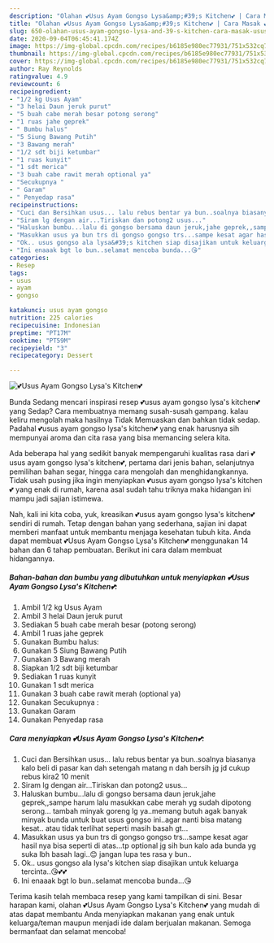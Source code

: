 ```yaml
---
description: "Olahan 💕Usus Ayam Gongso Lysa&amp;#39;s Kitchen💕 | Cara Masak 💕Usus Ayam Gongso Lysa&amp;#39;s Kitchen💕 Yang Paling Enak"
title: "Olahan 💕Usus Ayam Gongso Lysa&amp;#39;s Kitchen💕 | Cara Masak 💕Usus Ayam Gongso Lysa&amp;#39;s Kitchen💕 Yang Paling Enak"
slug: 650-olahan-usus-ayam-gongso-lysa-and-39-s-kitchen-cara-masak-usus-ayam-gongso-lysa-and-39-s-kitchen-yang-paling-enak
date: 2020-09-04T06:45:41.174Z
image: https://img-global.cpcdn.com/recipes/b6185e980ec77931/751x532cq70/💕usus-ayam-gongso-lysas-kitchen💕-foto-resep-utama.jpg
thumbnail: https://img-global.cpcdn.com/recipes/b6185e980ec77931/751x532cq70/💕usus-ayam-gongso-lysas-kitchen💕-foto-resep-utama.jpg
cover: https://img-global.cpcdn.com/recipes/b6185e980ec77931/751x532cq70/💕usus-ayam-gongso-lysas-kitchen💕-foto-resep-utama.jpg
author: Ray Reynolds
ratingvalue: 4.9
reviewcount: 6
recipeingredient:
- "1/2 kg Usus Ayam"
- "3 helai Daun jeruk purut"
- "5 buah cabe merah besar potong serong"
- "1 ruas jahe geprek"
- " Bumbu halus"
- "5 Siung Bawang Putih"
- "3 Bawang merah"
- "1/2 sdt biji ketumbar"
- "1 ruas kunyit"
- "1 sdt merica"
- "3 buah cabe rawit merah optional ya"
- "Secukupnya "
- " Garam"
- " Penyedap rasa"
recipeinstructions:
- "Cuci dan Bersihkan usus... lalu rebus bentar ya bun..soalnya biasanya kalo beli di pasar kan dah setengah matang n dah bersih jg jd cukup rebus kira2 10 menit"
- "Siram lg dengan air...Tiriskan dan potong2 usus..."
- "Haluskan bumbu...lalu di gongso bersama daun jeruk,jahe geprek,,sampe harum lalu masukkan cabe merah yg sudah dipotong serong... tambah minyak goreng lg ya..memang butuh agak banyak minyak bunda untuk buat usus gongso ini..agar nanti bisa matang kesat.. atau tidak terlihat seperti masih basah gt..."
- "Masukkan usus ya bun trs di gongso gongso trs...sampe kesat agar hasil nya bisa seperti di atas...tp optional jg sih bun kalo ada bunda yg suka lbh basah lagi..😊 jangan lupa tes rasa y bun.."
- "Ok.. usus gongso ala lysa&#39;s kitchen siap disajikan untuk keluarga tercinta..😘💕💕"
- "Ini enaaak bgt lo bun..selamat mencoba bunda...😘"
categories:
- Resep
tags:
- usus
- ayam
- gongso

katakunci: usus ayam gongso 
nutrition: 225 calories
recipecuisine: Indonesian
preptime: "PT17M"
cooktime: "PT59M"
recipeyield: "3"
recipecategory: Dessert

---
```



![💕Usus Ayam Gongso Lysa&#39;s Kitchen💕](https://img-global.cpcdn.com/recipes/b6185e980ec77931/751x532cq70/💕usus-ayam-gongso-lysas-kitchen💕-foto-resep-utama.jpg)

Bunda Sedang mencari inspirasi resep 💕usus ayam gongso lysa&#39;s kitchen💕 yang Sedap? Cara membuatnya memang susah-susah gampang. kalau keliru mengolah maka hasilnya Tidak Memuaskan dan bahkan tidak sedap. Padahal 💕usus ayam gongso lysa&#39;s kitchen💕 yang enak harusnya sih mempunyai aroma dan cita rasa yang bisa memancing selera kita.

Ada beberapa hal yang sedikit banyak mempengaruhi kualitas rasa dari 💕usus ayam gongso lysa&#39;s kitchen💕, pertama dari jenis bahan, selanjutnya pemilihan bahan segar, hingga cara mengolah dan menghidangkannya. Tidak usah pusing jika ingin menyiapkan 💕usus ayam gongso lysa&#39;s kitchen💕 yang enak di rumah, karena asal sudah tahu triknya maka hidangan ini mampu jadi sajian istimewa.




Nah, kali ini kita coba, yuk, kreasikan 💕usus ayam gongso lysa&#39;s kitchen💕 sendiri di rumah. Tetap dengan bahan yang sederhana, sajian ini dapat memberi manfaat untuk membantu menjaga kesehatan tubuh kita. Anda dapat membuat 💕Usus Ayam Gongso Lysa&#39;s Kitchen💕 menggunakan 14 bahan dan 6 tahap pembuatan. Berikut ini cara dalam membuat hidangannya.

<!--inarticleads1-->

##### Bahan-bahan dan bumbu yang dibutuhkan untuk menyiapkan 💕Usus Ayam Gongso Lysa&#39;s Kitchen💕:

1. Ambil 1/2 kg Usus Ayam
1. Ambil 3 helai Daun jeruk purut
1. Sediakan 5 buah cabe merah besar (potong serong)
1. Ambil 1 ruas jahe geprek
1. Gunakan  Bumbu halus:
1. Gunakan 5 Siung Bawang Putih
1. Gunakan 3 Bawang merah
1. Siapkan 1/2 sdt biji ketumbar
1. Sediakan 1 ruas kunyit
1. Gunakan 1 sdt merica
1. Gunakan 3 buah cabe rawit merah (optional ya)
1. Gunakan Secukupnya :
1. Gunakan  Garam
1. Gunakan  Penyedap rasa




<!--inarticleads2-->

##### Cara menyiapkan 💕Usus Ayam Gongso Lysa&#39;s Kitchen💕:

1. Cuci dan Bersihkan usus... lalu rebus bentar ya bun..soalnya biasanya kalo beli di pasar kan dah setengah matang n dah bersih jg jd cukup rebus kira2 10 menit
1. Siram lg dengan air...Tiriskan dan potong2 usus...
1. Haluskan bumbu...lalu di gongso bersama daun jeruk,jahe geprek,,sampe harum lalu masukkan cabe merah yg sudah dipotong serong... tambah minyak goreng lg ya..memang butuh agak banyak minyak bunda untuk buat usus gongso ini..agar nanti bisa matang kesat.. atau tidak terlihat seperti masih basah gt...
1. Masukkan usus ya bun trs di gongso gongso trs...sampe kesat agar hasil nya bisa seperti di atas...tp optional jg sih bun kalo ada bunda yg suka lbh basah lagi..😊 jangan lupa tes rasa y bun..
1. Ok.. usus gongso ala lysa&#39;s kitchen siap disajikan untuk keluarga tercinta..😘💕💕
1. Ini enaaak bgt lo bun..selamat mencoba bunda...😘




Terima kasih telah membaca resep yang kami tampilkan di sini. Besar harapan kami, olahan 💕Usus Ayam Gongso Lysa&#39;s Kitchen💕 yang mudah di atas dapat membantu Anda menyiapkan makanan yang enak untuk keluarga/teman maupun menjadi ide dalam berjualan makanan. Semoga bermanfaat dan selamat mencoba!
